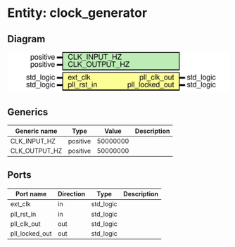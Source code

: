 # Entity: clock_generator
## Diagram
![Diagram](clk_gen_bypass.svg "Diagram")
## Generics
| Generic name  | Type     | Value    | Description |
| ------------- | -------- | -------- | ----------- |
| CLK_INPUT_HZ  | positive | 50000000 |             |
| CLK_OUTPUT_HZ | positive | 50000000 |             |
## Ports
| Port name      | Direction | Type      | Description |
| -------------- | --------- | --------- | ----------- |
| ext_clk        | in        | std_logic |             |
| pll_rst_in     | in        | std_logic |             |
| pll_clk_out    | out       | std_logic |             |
| pll_locked_out | out       | std_logic |             |
